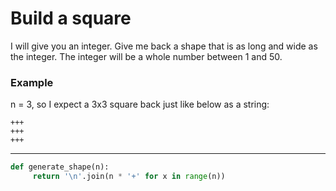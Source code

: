 # Build a square

I will give you an integer. Give me back a shape that is as long and wide as the integer. The integer will be a whole number between 1 and 50.

### Example
n = 3, so I expect a 3x3 square back just like below as a string:

```
+++
+++
+++
```

---

```py
def generate_shape(n):
     return '\n'.join(n * '+' for x in range(n)) 
```

